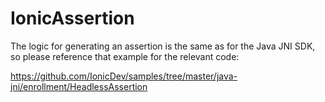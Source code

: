 # IonicAssertion

The logic for generating an assertion is the same as for the Java JNI SDK, so please reference that example for the relevant code:

https://github.com/IonicDev/samples/tree/master/java-jni/enrollment/HeadlessAssertion

